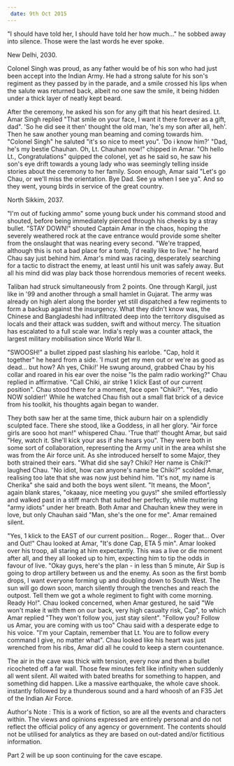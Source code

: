 ```yaml
---
 date: 9th Oct 2015
---
```


"I should have told her, I should have told her how much..." he sobbed away into silence. Those were the last words he ever spoke.

New Delhi, 2030.

Colonel Singh was proud, as any father would be of his son who had just been accept into the Indian Army. He had a strong salute for his son's regiment as they passed by in the parade, and a smile crossed his lips when the salute was returned back, albeit no one saw the smile, it being hidden under a thick layer of neatly kept beard.

After the ceremony, he asked his son for any gift that his heart desired. Lt. Amar Singh replied "That smile on your face, I want it there forever as a gift, dad". 'So he did see it then' thought the old man, 'he's my son after all, heh'. Then he saw another young man beaming and coming towards him. "Colonel Singh" he saluted "it's so nice to meet you". 'Do i know him?' "Dad, he's my bestie Chauhan. Oh, Lt. Chauhan now!" chipped in Amar. "Oh hello Lt., Congratulations" quipped the colonel, yet as he said so, he saw his son's eye drift towards a young lady who was seemingly telling inside stories about the ceremony to her family. Soon enough, Amar said "Let's go Chau, or we'll miss the orientation. Bye Dad. See ya when I see ya". And so they went, young birds in service of the great country.

North Sikkim, 2037.

"I'm out of fucking ammo" some young buck under his command stood and shouted, before being immediately pierced through his cheeks by a stray bullet. "STAY DOWN!" shouted Captain Amar in the chaos, hoping the severely weathered rock at the cave entrance would provide some shelter from the onslaught that was nearing every second. "We're trapped, although this is not a bad place for a tomb, I'd really like to live." he heard Chau say just behind him. Amar's mind was racing, desperately searching for a tactic to distract the enemy, at least until his unit was safely away. But all his mind did was play back those horrendous memories of recent weeks.

Taliban had struck simultaneously from 2 points. One through Kargil, just like in '99 and another through a small hamlet in Gujarat. The army was already on high alert along the border yet still dispatched a few regiments to form a backup against the insurgency. What they didn't know was, the Chinese and Bangladeshi had infiltrated deep into the territory disguised as locals and their attack was sudden, swift and without mercy. The situation has escalated to a full scale war. India's reply was a counter attack, the largest military mobilisation since World War II. 

"SWOOSH!" a bullet zipped past slashing his earlobe. "Cap, hold it together" he heard from a side. 'I must get my men out or we're as good as dead... but how? Ah yes, Chiki!' He swung around, grabbed Chau by his collar and roared in his ear over the noise "Is the palm radio working?" Chau replied in affirmative. "Call Chiki, air strike 1 klick East of our current position". Chau stood there for a moment, face open "Chiki?". "Yes, radio NOW soldier!' While he watched Chau fish out a small flat brick of a device from his toolkit, his thoughts again began to wander.

They both saw her at the same time, thick auburn hair on a splendidly sculpted face. There she stood, like a Goddess, in all her glory. "Air force girls are sooo hot man!" whispered Chau. 'True that!' thought Amar, but said "Hey, watch it. She'll kick your ass if she hears you". They were both in some sort of collaboration, representing the Army unit in the area whilst she was from the Air force unit. As she introduced herself to some Major, they both strained their ears. "What did she say? Chiki? Her name is Chiki?" laughed Chau. "No idiot, how can anyone's name be Chiki?" scolded Amar,  realising too late that she was now just behind him. "It's not, my name is Cherika" she said and both the boys went silent. "It means, the Moon", again blank stares, "okaaay, nice meeting you guys!" she smiled effortlessly and walked past in a stiff march that suited her perfectly, while muttering "army idiots" under her breath. Both Amar and Chauhan knew they were in love, but only Chauhan said "Man, she's the one for me". Amar remained silent. 

"Yes, 1 klick to the EAST of our current position... Roger... Roger that... Over and Out!" Chau looked at Amar, "It's done Cap, ETA 5 min". Amar looked over his troop, all staring at him expectantly. This was a live or die moment after all, and they all looked up to him, expecting him to tip the odds in favour of live. "Okay guys, here's the plan - in less than 5 minute, Air Sup is going to drop artillery between us and the enemy. As soon as the first bomb drops, I want everyone forming up and doubling down to South West. The sun will go down soon, march silently through the trenches and reach the outpost. Tell them we got a whole regiment to fight with come morning. Ready Ho!". Chau looked concerned, when Amar gestured, he said "We won't make it with them on our back, very high casualty risk, Cap", to which Amar replied "They won't follow you, just stay silent". "Follow you? Follow us Amar, you are coming with us too" Chau said with a desperate edge to his voice. "I'm your Captain, remember that Lt. You are to follow every command I give, no matter what". Chau looked like his heart was just wrenched from his ribs, Amar did all he could to keep a stern countenance.

The air in the cave was thick with tension, every now and then a bullet ricocheted off a far wall. Those few minutes felt like infinity when suddenly all went silent. All waited with bated breaths for something to happen, and something did happen. Like a massive earthquake, the whole cave shook. instantly followed by a thunderous sound and a hard whoosh of an F35 Jet of the Indian Air Force.


Author's Note : This is a work of fiction, so are all the events and characters within. The views and opinions expressed are entirely personal and do not reflect the official policy of  any agency or government. The contents should not be utilised for analytics as they are based on out-dated and/or fictitious information.

Part 2 will be up soon continuing for the cave escape. 